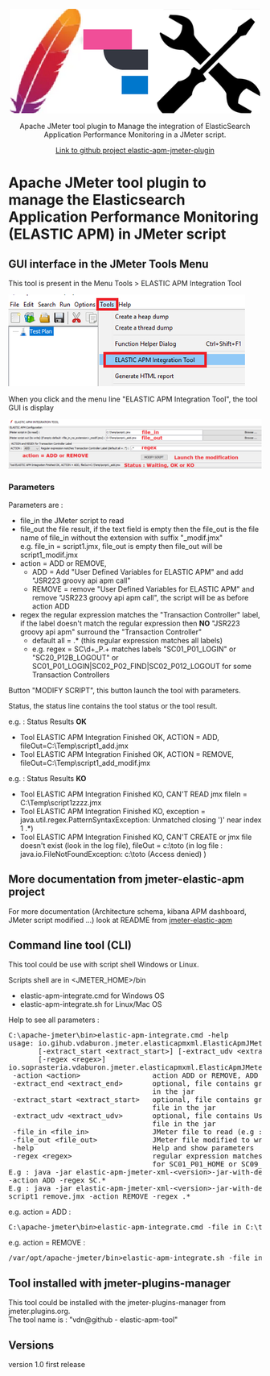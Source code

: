 <p align="center">
<img src="https://github.com/vdaburon/elastic-apm-jmeter-plugin/blob/main/doc/elasticapmjmplugin_logo.png" alt="elastic apm jmeter logo"/>

  <p align="center">Apache JMeter tool plugin to Manage the integration of ElasticSearch Application Performance Monitoring in a JMeter script.</p>
  <p align="center"><a href="https://github.com/vdaburon/elastic-apm-jmeter-plugin">Link to github project elastic-apm-jmeter-plugin</a></p>
</p>

# Apache JMeter tool plugin to manage the Elasticsearch Application Performance Monitoring (ELASTIC APM) in JMeter script

## GUI interface in the JMeter Tools Menu
This tool is present in the Menu Tools > ELASTIC APM Integration Tool

![Menu Tools](doc/images/jmeter_menu_tools_with_elastic_apm.png)

When you click and the menu line "ELASTIC APM Integration Tool", the tool GUI is display

![Menu Tools](doc/images/elastic_apm_integration_tool_gui.png)

### Parameters
Parameters are :
* file_in the JMeter script to read
* file_out the file result, if the text field is empty then the file_out is the file name of file_in without the extension with suffix "_modif.jmx" <br/>
  e.g. file_in = script1.jmx, file_out is empty then file_out will be script1_modif.jmx
* action = ADD or REMOVE, 
  * ADD = Add "User Defined Variables for ELASTIC APM" and add "JSR223 groovy api apm call"
  * REMOVE = remove "User Defined Variables for ELASTIC APM" and remove "JSR223 groovy api apm call", the script will be as before action ADD
* regex the regular expression matches the "Transaction Controller" label, if the label doesn't match the regular expression then **NO** "JSR223 groovy api apm" surround the "Transaction Controller"
  * default all = .* (this regular expression matches all labels)
  * e.g. regex = SC\d+_P.+ matches labels "SC01_P01_LOGIN" or "SC20_P12B_LOGOUT" or SC01_P01_LOGIN|SC02_P02_FIND|SC02_P012_LOGOUT for some Transaction Controllers

Button "MODIFY SCRIPT", this button launch the tool with parameters.

Status, the status line contains the tool status or the tool result.

e.g. : Status Results **OK**
* Tool ELASTIC APM Integration Finished OK, ACTION = ADD, fileOut=C:\Temp\script1_add.jmx
* Tool ELASTIC APM Integration Finished OK, ACTION = REMOVE, fileOut=C:\Temp\script1_add_modif.jmx

e.g. : Status Results **KO**
* Tool ELASTIC APM Integration Finished KO, CAN'T READ jmx fileIn = C:\Temp\script1zzzz.jmx
* Tool ELASTIC APM Integration Finished KO, exception = java.util.regex.PatternSyntaxException: Unmatched closing ')' near index 1 .*)
* Tool ELASTIC APM Integration Finished KO, CAN'T CREATE or jmx file doesn't exist (look in the log file), fileOut  = c:\toto (in log file : java.io.FileNotFoundException: c:\toto (Access denied)
  )

## More documentation from jmeter-elastic-apm project
For more documentation (Architecture schema, kibana APM dashboard,  JMeter script modified ...) look at README from [jmeter-elastic-apm](https://github.com/vdaburon/jmeter-elastic-apm)

## Command line tool (CLI)
This tool could be use with script shell Windows or Linux.

Scripts shell are in &lt;JMETER_HOME&gt;/bin
* elastic-apm-integrate.cmd for Windows OS
* elastic-apm-integrate.sh for Linux/Mac OS

Help to see all parameters :

<pre>
C:\apache-jmeter\bin&gt;elastic-apm-integrate.cmd -help
usage: io.gihub.vdaburon.jmeter.elasticapmxml.ElasticApmJMeterManager -action &lt;action&gt; [-extract_end &lt;extract_end&gt;]
       [-extract_start &lt;extract_start&gt;] [-extract_udv &lt;extract_udv&gt;] -file_in &lt;file_in&gt; -file_out &lt;file_out&gt; [-help]
       [-regex &lt;regex&gt;]
io.soprasteria.vdaburon.jmeter.elasticapmxml.ElasticApmJMeterManager
 -action &lt;action&gt;                 action ADD or REMOVE, ADD : add groovy api call and REMOVE : remove groovy api call
 -extract_end &lt;extract_end&gt;       optional, file contains groovy end call api (e.g : extract_end.xml), default read file
                                  in the jar
 -extract_start &lt;extract_start&gt;   optional, file contains groovy start call api (e.g : extract_start.xml), default read
                                  file in the jar
 -extract_udv &lt;extract_udv&gt;       optional, file contains User Defined Variables (e.g : extract_udv.xml), default read
                                  file in the jar
 -file_in &lt;file_in&gt;               JMeter file to read (e.g : script.jmx)
 -file_out &lt;file_out&gt;             JMeter file modified to write (e.g : script_add.jmx)
 -help                            Help and show parameters
 -regex &lt;regex&gt;                   regular expression matches Transaction Controller Label (default .*) (e.g : SC[0-9]+_.
                                  for SC01_P01_HOME or SC09_P12_LOGOUT)
E.g : java -jar elastic-apm-jmeter-xml-&lt;version&gt;-jar-with-dependencies.jar -file_in script1.jmx -file_out script1_add.jmx
-action ADD -regex SC.*
E.g : java -jar elastic-apm-jmeter-xml-&lt;version&gt;-jar-with-dependencies.jar -file_in script1_add.jmx -file_out
script1_remove.jmx -action REMOVE -regex .*
</pre>

e.g. action = ADD :
<pre>
C:\apache-jmeter\bin>elastic-apm-integrate.cmd -file_in C:\temp\script1.jmx -file_out C:\temp\script1_add_cli.jmx -action ADD -regex SC.*
</pre>

e.g. action = REMOVE :
<pre>
/var/opt/apache-jmeter/bin>elastic-apm-integrate.sh -file_in /tmp/script1_add.jmx -file_out /tmp/script1_remove_cli.jmx -action REMOVE
</pre>

## Tool installed with jmeter-plugins-manager
This tool could be installed with the jmeter-plugins-manager from jmeter.plugins.org.<br>
The tool name is : "vdn@github - elastic-apm-tool"

## Versions
version 1.0  first release

